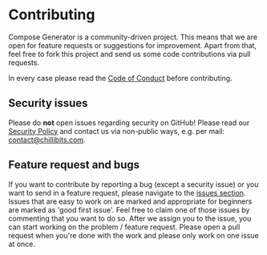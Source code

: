 # Contributing
Compose Generator is a community-driven project. This means that we are open for feature requests or suggestions for improvement.
Apart from that, feel free to fork this project and send us some code contributions via pull requests.

In every case please read the [Code of Conduct](https://github.com/compose-generator/ccom/blob/main/CODE_OF_CONDUCT.md) before contributing.

## Security issues
Please do **not** open issues regarding security on GitHub! Please read our [Security Policy](https://github.com/compose-generator/ccom/blob/main/SECURITY.md) and contact us via non-public ways, e.g. per mail: [contact@chillibits.com](mailto:contact@chillibits.com).

## Feature request and bugs
If you want to contribute by reporting a bug (except a security issue) or you want to send in a feature request, please navigate to the [issues section](https://github.com/compose-generator/ccom/issues). Issues that are easy to work on are marked and appropriate for beginners are marked as 'good first issue'. Feel free to claim one of those issues by commenting that you want to do so. After we assign you to the issue, you can start working on the problem / feature request. Please open a pull request when you're done with the work and please only work on one issue at once.